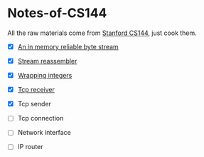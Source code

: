 # Notes-of-CS144
All the raw materials come from [Stanford CS144](https://cs144.github.io/), just cook them.

- [x] [An in memory reliable byte stream](https://github.com/guisongchen/notes-of-CS144/blob/main/An_in-memory_reliable_byte_stream.md)
- [x] [Stream reassembler](https://github.com/guisongchen/notes-of-CS144/blob/main/stream_reassembler.md)
- [x] [Wrapping integers](https://github.com/guisongchen/notes-of-CS144/blob/main/wrapping_integers.md)
- [x] [Tcp receiver](https://github.com/guisongchen/notes-of-CS144/blob/main/tcp_receiver.md)
- [x] Tcp sender
- [ ] Tcp connection
- [ ] Network interface
- [ ] IP router


